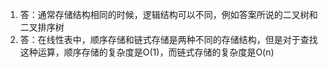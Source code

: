 1. 答：通常存储结构相同的时候，逻辑结构可以不同，例如答案所说的二叉树和二叉排序树
2. 答：在线性表中，顺序存储和链式存储是两种不同的存储结构，但是对于查找这种运算，顺序存储的复杂度是O(1)，而链式存储的复杂度是O(n)

